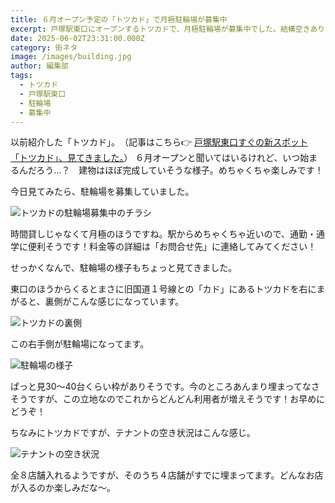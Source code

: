 ```yaml
---
title: ６月オープン予定の「トツカド」で月極駐輪場が募集中
excerpt: 戸塚駅東口にオープンするトツカドで、月極駐輪場が募集中でした。結構空きありそう。
date: 2025-06-02T23:31:00.000Z
category: 街ネタ
image: /images/building.jpg
author: 編集部
tags:
  - トツカド
  - 戸塚駅東口
  - 駐輪場
  - 募集中
---
```

以前紹介した「トツカド」。　（記事はこちら👉 [戸塚駅東口すぐの新スポット「トツカド」、見てきました。](https://totsupo.pages.dev/news/20250510-%E6%88%B8%E5%A1%9A%E9%A7%85%E6%9D%B1%E5%8F%A3%E3%81%99%E3%81%90%E3%81%AE%E6%96%B0%E3%82%B9%E3%83%9D%E3%83%83%E3%83%88%E3%80%8C%E3%83%88%E3%83%84%E3%82%AB%E3%83%89%E3%80%8D%E3%80%81%E8%A6%8B%E3%81%A6%E3%81%8D%E3%81%BE%E3%81%97%E3%81%9F%E3%80%82)）
６月オープンと聞いてはいるけれど、いつ始まるんだろう…？　建物はほぼ完成していそうな様子。めちゃくちゃ楽しみです！

今日見てみたら、駐輪場を募集していました。

![トツカドの駐輪場募集中のチラシ](/images/application.jpg)

時間貸しじゃなくて月極のほうですね。駅からめちゃくちゃ近いので、通勤・通学に便利そうです！料金等の詳細は「お問合せ先」に連絡してみてください！



せっかくなんで、駐輪場の様子もちょっと見てきました。

東口のほうからくるとまさに旧国道１号線との「カド」にあるトツカドを右にまがると、裏側がこんな感じになっています。

![トツカドの裏側](/images/place.jpg)

この右手側が駐輪場になってます。

![駐輪場の様子](/images/site.jpg)

ぱっと見30～40台くらい枠がありそうです。今のところあんまり埋まってなさそうですが、この立地なのでこれからどんどん利用者が増えそうです！お早めにどうぞ！



ちなみにトツカドですが、テナントの空き状況はこんな感じ。

![テナントの空き状況](/images/tenant.jpg)

全８店舗入れるようですが、そのうち４店舗がすでに埋まってます。どんなお店が入るのか楽しみだな～。
